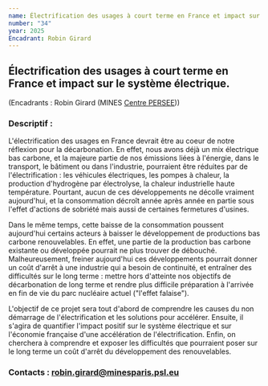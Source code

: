 ```yaml
---
name: Électrification des usages à court terme en France et impact sur le système électrique.
number: "34"
year: 2025
Encadrant: Robin Girard
---
```


## Électrification des usages à court terme en France et impact sur le système électrique.

(Encadrants : Robin Girard (MINES [Centre PERSEE](https://www.minesparis.psl.eu/recherche/18-centres-de-recherche-5-domaines-disciplinaires/energetiques-et-procedes/le-centre-persee/)))

### Descriptif :

L'électrification des usages en France devrait être au coeur de notre
réflexion pour la décarbonation. En effet, nous avons déjà un mix
électrique bas carbone, et la majeure partie de nos émissions liées à
l'énergie, dans le transport, le bâtiment ou dans l'industrie,
pourraient être réduites par de l'électrification : les véhicules
électriques, les pompes à chaleur, la production d'hydrogène par
électrolyse, la chaleur industrielle haute température. Pourtant, aucun
de ces développements ne décolle vraiment aujourd'hui, et la
consommation décroît année après année en partie sous l'effet d'actions
de sobriété mais aussi de certaines fermetures d'usines.

Dans le même temps, cette baisse de la consommation poussent aujourd'hui
certains acteurs à baisser le développement de productions bas carbone
renouvelables. En effet, une partie de la production bas carbone
existante ou développée pourrait ne plus trouver de débouché.
Malheureusement, freiner aujourd'hui ces développements pourrait donner
un coût d'arrêt à une industrie qui a besoin de continuité, et entraîner
des difficultés sur le long terme : mettre hors d'atteinte nos objectifs
de décarbonation de long terme et rendre plus difficile préparation à
l'arrivée en fin de vie du parc nucléaire actuel ("l'effet falaise").

L'objectif de ce projet sera tout d'abord de comprendre les causes du
non démarrage de l'électrification et les solutions pour accélérer.
Ensuite, il s'agira de quantifier l'impact positif sur le système
électrique et sur l'économie française d'une accélération de
l'électrification. Enfin, on cherchera à comprendre et exposer les
difficultés que pourraient poser sur le long terme un coût d'arrêt du
développement des renouvelables.

### Contacts : robin.girard@minesparis.psl.eu
